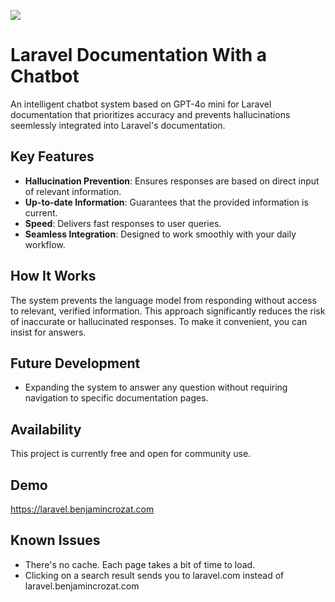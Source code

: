 ![](https://github.com/user-attachments/assets/15ccebbf-de3a-4812-88d0-9f93f722a675)

# Laravel Documentation With a Chatbot

An intelligent chatbot system based on GPT-4o mini for Laravel documentation that prioritizes accuracy and prevents hallucinations seemlessly integrated into Laravel's documentation.

## Key Features

- **Hallucination Prevention**: Ensures responses are based on direct input of relevant information.
- **Up-to-date Information**: Guarantees that the provided information is current.
- **Speed**: Delivers fast responses to user queries.
- **Seamless Integration**: Designed to work smoothly with your daily workflow.

## How It Works

The system prevents the language model from responding without access to relevant, verified information. This approach significantly reduces the risk of inaccurate or hallucinated responses. To make it convenient, you can insist for answers.

## Future Development

- Expanding the system to answer any question without requiring navigation to specific documentation pages.

## Availability

This project is currently free and open for community use.

## Demo

https://laravel.benjamincrozat.com

## Known Issues

- There's no cache. Each page takes a bit of time to load.
- Clicking on a search result sends you to laravel.com instead of laravel.benjamincrozat.com
